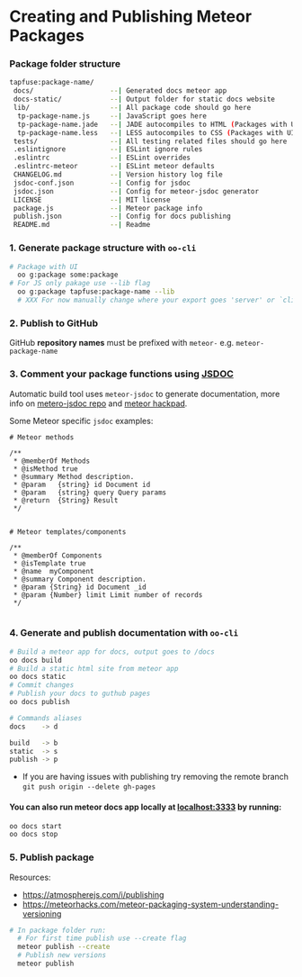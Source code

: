 # Creating and Publishing Meteor Packages

### Package folder structure
```sh
tapfuse:package-name/
 docs/                   --| Generated docs meteor app
 docs-static/            --| Output folder for static docs website
 lib/                    --| All package code should go here
  tp-package-name.js     --| JavaScript goes here
  tp-package-name.jade   --| JADE autocompiles to HTML (Packages with UI only)
  tp-package-name.less   --| LESS autocompiles to CSS (Packages with UI only)
 tests/                  --| All testing related files should go here
 .eslintignore           --| ESLint ignore rules
 .eslintrc               --| ESLint overrides
 .eslintrc-meteor        --| ESLint meteor defaults
 CHANGELOG.md            --| Version history log file
 jsdoc-conf.json         --| Config for jsdoc
 jsdoc.json              --| Config for meteor-jsdoc generator
 LICENSE                 --| MIT license
 package.js              --| Meteor package info
 publish.json            --| Config for docs publishing
 README.md               --| Readme
```

### 1. Generate package structure with `oo-cli`
```sh
# Package with UI
  oo g:package some:package
# For JS only pakage use --lib flag
  oo g:package tapfuse:package-name --lib
  # XXX For now manually change where your export goes 'server' or `client`
```

### 2. Publish to GitHub

GitHub **repository names** must be prefixed with `meteor-` e.g. `meteor-package-name`

### 3. Comment your package functions using [JSDOC](http://usejsdoc.org)
Automatic build tool uses `meteor-jsdoc` to generate documentation, more info on [metero-jsdoc repo](https://www.npmjs.com/package/meteor-jsdoc) and [meteor hackpad](https://meteor.hackpad.com/Automatically-Generating-API-Docs-using-JSDoc-EpPmd2iuFEH).

Some Meteor specific `jsdoc` examples:
```
# Meteor methods

/**
 * @memberOf Methods
 * @isMethod true
 * @summary Method description.
 * @param   {string} id Document id
 * @param   {string} query Query params
 * @return  {String} Result
 */
   
```
```
# Meteor templates/components

/**
 * @memberOf Components
 * @isTemplate true
 * @name  myComponent
 * @summary Component description.
 * @param {String} id Document _id
 * @param {Number} limit Limit number of records
 */
   
```

### 4. Generate and publish documentation with `oo-cli`
```sh
# Build a meteor app for docs, output goes to /docs
oo docs build
# Build a static html site from meteor app
oo docs static
# Commit changes
# Publish your docs to guthub pages
oo docs publish

# Commands aliases
docs    -> d

build   -> b
static  -> s
publish -> p
```
  * If you are having issues with publishing try removing the remote branch `git push origin --delete gh-pages`

#### You can also run meteor docs app locally at [localhost:3333](http://localhost:3333) by running:
```sh
oo docs start
oo docs stop
```

### 5. Publish package
Resources:
  * https://atmospherejs.com/i/publishing
  * https://meteorhacks.com/meteor-packaging-system-understanding-versioning
```sh
# In package folder run:
  # For first time publish use --create flag
  meteor publish --create
  # Publish new versions
  meteor publish
```